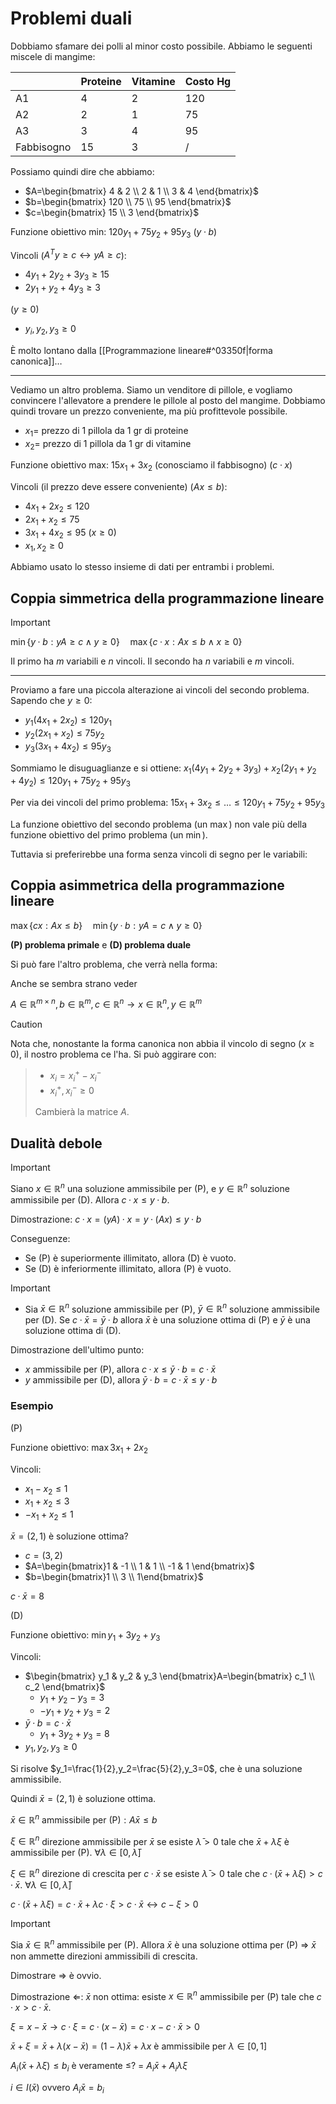 # Problemi duali

Dobbiamo sfamare dei polli al minor costo possibile. Abbiamo le seguenti miscele di mangime:

|            | Proteine | Vitamine | Costo Hg |
| ---------- | -------- | -------- | -------- |
| A1         | 4        | 2        | 120      |
| A2         | 2        | 1        | 75       |
| A3         | 3        | 4        | 95       |
| Fabbisogno | 15       | 3        | /         |

Possiamo quindi dire che abbiamo:
- $A=\begin{bmatrix} 4 & 2 \\ 2 & 1 \\ 3 & 4 \end{bmatrix}$
- $b=\begin{bmatrix} 120 \\ 75 \\ 95 \end{bmatrix}$
- $c=\begin{bmatrix} 15 \\ 3 \end{bmatrix}$

Funzione obiettivo min: $120y_1+75y_2+95y_3$ ($y·b$)

Vincoli ($A^Ty≥c↔yA≥c$):
- $4y_1+2y_2+3y_3≥15$
- $2y_1+y_2+4y_3≥3$

($y≥0$)
- $y_i,y_2,y_3≥0$

È molto lontano dalla [[Programmazione lineare#^03350f|forma canonica]]…

---

Vediamo un altro problema. Siamo un venditore di pillole, e vogliamo convincere l'allevatore a prendere le pillole al posto del mangime. Dobbiamo quindi trovare un prezzo conveniente, ma più profittevole possibile.

- $x_1=$ prezzo di 1 pillola da 1 gr di proteine
- $x_2=$ prezzo di 1 pillola da 1 gr di vitamine

Funzione obiettivo max: $15x_1+3x_2$ (conosciamo il fabbisogno) ($c·x$)

Vincoli (il prezzo deve essere conveniente) ($Ax≤b$):
- $4x_1+2x_2≤120$
- $2x_1+x_2≤75$
- $3x_1+4x_2≤95$
($x≥0$)
- $x_1,x_2≥0$

Abbiamo usato lo stesso insieme di dati per entrambi i problemi.

## Coppia simmetrica della programmazione lineare

>[!important]
$\min\{y·b:yA≥c∧y≥0\}\quad\max\{c·x:Ax≤b∧x≥0\}$

Il primo ha $m$ variabili e $n$ vincoli. Il secondo ha $n$ variabili e $m$ vincoli.

---

Proviamo a fare una piccola alterazione ai vincoli del secondo problema. Sapendo che $y≥0$:
- $y_1(4x_1+2x_2)≤120y_1$
- $y_2(2x_1+x_2)≤75y_2$
- $y_3(3x_1+4x_2)≤95y_3$

Sommiamo le disuguaglianze e si ottiene:
$x_1(4y_1+2y_2+3y_3)+x_2(2y_1+y_2+4y_2)≤120y_1+75y_2+95y_3$

Per via dei vincoli del primo problema: $15x_1+3x_2≤…≤120y_1+75y_2+95y_3$

La funzione obiettivo del secondo problema (un $\max$) non vale più della funzione obiettivo del primo problema (un $\min$).

Tuttavia si preferirebbe una forma senza vincoli di segno per le variabili:

## Coppia asimmetrica della programmazione lineare

$\max\{cx:Ax≤b\}\quad\min\{y·b:yA=c∧y≥0\}$

**(P) problema primale** e **(D) problema duale**

Si può fare l'altro problema, che verrà nella forma:

Anche se sembra strano veder

$A∈ℝ^{m×n},b∈ℝ^m,c∈ℝ^n→x∈ℝ^n,y∈ℝ^m$

>[!caution]
Nota che, nonostante la forma canonica non abbia il vincolo di segno ($x≥0$), il nostro problema ce l'ha. Si può aggirare con:
>- $x_i=x^+_i-x^-_i$
>- $x_i^+,x_i^-≥0$
>
> Cambierà la matrice $A$.

## Dualità debole

>[!important]
Siano $x∈ℝ^n$ una soluzione ammissibile per (P), e $y∈ℝ^n$ soluzione ammissibile per (D).
Allora $c·x≤y·b$.

Dimostrazione: $c·x=(yA)·x=y·(Ax)≤y·b$

Conseguenze:
- Se (P) è superiormente illimitato, allora (D) è vuoto.
- Se (D) è inferiormente illimitato, allora (P) è vuoto.
>[!important]
>- Sia $\bar{x}∈ℝ^n$ soluzione ammissibile per (P), $\bar{y}∈ℝ^n$ soluzione ammissibile per (D). Se $c·\bar{x}=\bar{y}·b$ allora $\bar{x}$ è una soluzione ottima di (P) e $\bar{y}$ è una soluzione ottima di (D).

Dimostrazione dell'ultimo punto:
- $x$ ammissibile per (P), allora $c·x≤\bar{y}·b=c·\bar{x}$
- $y$ ammissibile per (D), allora $\bar{y}·b=c·\bar{x}≤y·b$

### Esempio

(P)

Funzione obiettivo: $\max 3x_1+2x_2$

Vincoli:
- $x_1-x_2≤1$
- $x_1+x_2≤3$
- $-x_1+x_2≤1$

$\bar{x}=(2,1)$ è soluzione ottima?

- $c=(3,2)$
- $A=\begin{bmatrix}1 & -1 \\ 1 & 1 \\ -1 & 1 \end{bmatrix}$
- $b=\begin{bmatrix}1 \\ 3 \\ 1\end{bmatrix}$

$c·\bar{x}=8$

(D)

Funzione obiettivo: $\min y_1+3y_2+y_3$

Vincoli:
- $\begin{bmatrix} y_1 & y_2 & y_3 \end{bmatrix}A=\begin{bmatrix} c_1 \\ c_2 \end{bmatrix}$
	- $y_1+y_2-y_3=3$
	- $-y_1+y_2+y_3=2$
- $\bar{y}·b=c·\bar{x}$
	- $y_1+3y_2+y_3=8$
- $y_1,y_2,y_3≥0$

Si risolve $y_1=\frac{1}{2},y_2=\frac{5}{2},y_3=0$, che è una soluzione ammissibile.

Quindi $\bar{x}=(2,1)$ è soluzione ottima.






$\bar{x}∈ℝ^n$ ammissibile per (P)$: A\bar{x}≤b$

$ξ∈ℝ^n$ direzione ammissibile per $\bar{x}$ se esiste $\bar{λ}>0$ tale che $\bar{x}+λξ$ è ammissibile per (P). $∀λ∈[0,\bar{λ}$]

$ξ∈ℝ^n$ direzione di crescita per $c·\bar{x}$ se esiste $\bar{λ}>0$ tale che $c·(\bar{x}+λξ)>c·\bar{x}$. $∀λ∈[0,\bar{λ}$]

$c·(\bar{x}+λξ)=c·\bar{x}+λc·ξ>c·\bar{x}↔c-ξ>0$

>[!important]
Sia $\bar{x}∈ℝ^n$ ammissibile per (P). Allora $\bar{x}$ è una soluzione ottima per (P) ⇒ $\bar{x}$ non ammette direzioni ammissibili di crescita.

Dimostrare ⇒ è ovvio.

Dimostrazione ⇐: $\bar{x}$ non ottima: esiste $x∈ℝ^n$ ammissibile per (P) tale che $c·x>c·\bar{x}$.

$ξ=x-\bar{x}→c·ξ=c·(x-\bar{x})=c·x-c·\bar{x}>0$

$\bar{x}+ξ=\bar{x}+λ(x-\bar{x})=(1-λ)\bar{x}+λx$ è ammissibile per $λ∈[0,1]$

$A_i(\bar{x}+λξ)≤b_i$ è veramente ≤?
\=
$A_i\bar{x}+A_iλξ$

$i∈I(\bar{x})$ ovvero $A_i\bar{x}=b_i$

